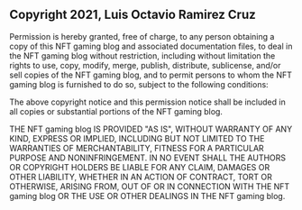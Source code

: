 ## Copyright 2021, Luis Octavio Ramirez Cruz

Permission is hereby granted, free of charge, to any person obtaining a copy of this NFT gaming blog and associated documentation files, to deal in the NFT gaming blog without restriction, including without limitation the rights to use, copy, modify, merge, publish, distribute, sublicense, and/or sell copies of the NFT gaming blog, and to permit persons to whom the NFT gaming blog is furnished to do so, subject to the following conditions:

The above copyright notice and this permission notice shall be included in all copies or substantial portions of the NFT gaming blog.

THE NFT gaming blog IS PROVIDED "AS IS", WITHOUT WARRANTY OF ANY KIND, EXPRESS OR IMPLIED, INCLUDING BUT NOT LIMITED TO THE WARRANTIES OF MERCHANTABILITY, FITNESS FOR A PARTICULAR PURPOSE AND NONINFRINGEMENT. IN NO EVENT SHALL THE AUTHORS OR COPYRIGHT HOLDERS BE LIABLE FOR ANY CLAIM, DAMAGES OR OTHER LIABILITY, WHETHER IN AN ACTION OF CONTRACT, TORT OR OTHERWISE, ARISING FROM, OUT OF OR IN CONNECTION WITH THE NFT gaming blog OR THE USE OR OTHER DEALINGS IN THE NFT gaming blog.
